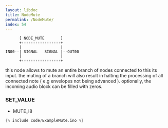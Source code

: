 ```yaml
---
layout: libdoc
title: NodeMute
permalink: /NodeMute/
index: 54
---
```


          [ NODE_MUTE       ]       
          +-----------------+       
          |                 |       
    IN00--| SIGNAL   SIGNAL |--OUT00
          |                 |       
          +-----------------+       

this node allows to mute an entire branch of nodes connected to this its input. the muting of a branch will also result in halting the processing of all connected note ( e.g envelopes not being advanced ). optionally, the incoming audio block can be filled with zeros.

### SET_VALUE

- MUTE_I8


```c
{% include code/ExampleMute.ino %}
```

